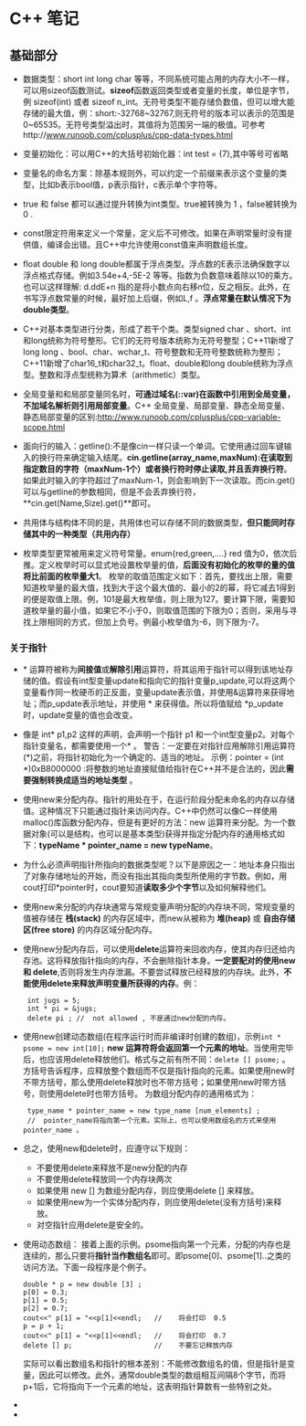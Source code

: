 # C++ 笔记

## 基础部分    
* 数据类型：short int long char 等等，不同系统可能占用的内存大小不一样，可以用sizeof函数测试。**sizeof**函数返回类型或者变量的长度，单位是字节，例 sizeof(int) 或者 sizeof n_int。无符号类型不能存储负数值，但可以增大能存储的最大值，例：short:-32768\~32767,则无符号的版本可以表示的范围是0\~65535。无符号类型溢出时，其值将为范围另一端的极值。可参考http://www.runoob.com/cplusplus/cpp-data-types.html

* 变量初始化：可以用C++的大括号初始化器：int test = {7},其中等号可省略

* 变量名的命名方案：除基本规则外，可以约定一个前缀来表示这个变量的类型，比如b表示bool值，p表示指针，c表示单个字符等。

* true 和 false 都可以通过提升转换为int类型。true被转换为 1 ，false被转换为 0 .

* const限定符用来定义一个常量，定义后不可修改。如果在声明常量时没有提供值，编译会出错。且C++中允许使用const值来声明数组长度。

* float double 和 long double都属于浮点类型。浮点数的E表示法确保数字以浮点格式存储。例如3.54e+4,-5E-2 等等。指数为负数意味着除以10的乘方。也可以这样理解: d.ddE+n 指的是将小数点向右移n位，反之相反。此外，在书写浮点数常量的时候，最好加上后缀，例如L,f 。**浮点常量在默认情况下为double类型**。

* C++对基本类型进行分类，形成了若干个类。类型signed char 、short、int和long统称为符号整形。它们的无符号版本统称为无符号整型；C++11新增了long long 、bool、char、wchar_t、符号整数和无符号整数统称为整形；C++11新增了char16_t和char32_t。float、double和long double统称为浮点型。整数和浮点型统称为算术（arithmetic）类型。

* 全局变量和和局部变量同名时，**可通过域名(::var)在函数中引用到全局变量，不加域名解析则引用局部变量**。C++ 全局变量、局部变量、静态全局变量、静态局部变量的区别:http://www.runoob.com/cplusplus/cpp-variable-scope.html

* 面向行的输入：getline():不是像cin一样只读一个单词。它使用通过回车键输入的换行符来确定输入结尾。**cin.getline(array_name,maxNum):在读取到指定数目的字符（maxNum-1个）或者换行符时停止读取,并且丢弃换行符**。如果此时输入的字符超过了maxNum-1，则会影响到下一次读取。而cin.get()可以与getline的参数相同，但是不会丢弃换行符，**cin.get(Name,Size).get()**即可。

* 共用体与结构体不同的是，共用体也可以存储不同的数据类型，**但只能同时存储其中的一种类型（共用内存）**

* 枚举类型更常被用来定义符号常量。enum{red,green,....} red 值为0，依次后推。定义枚举时可以显式地设置枚举量的值，**后面没有初始化的枚举的量的值将比前面的枚举量大1**。 枚举的取值范围定义如下：首先，要找出上限，需要知道枚举量的最大值，找到大于这个最大值的、最小的2的幂，将它减去1得到的便是取值上限。例，101是最大枚举值，则上限为127。要计算下限，需要知道枚举量的最小值，如果它不小于0，则取值范围的下限为0；否则，采用与寻找上限相同的方式，但加上负号。例最小枚举值为-6，则下限为-7。


### 关于指针   
* \* 运算符被称为**间接值**或**解除引用**运算符，将其运用于指针可以得到该地址存储的值。假设有int型变量update和指向它的指针变量p_update,可以将这两个变量看作同一枚硬币的正反面，变量update表示值，并使用&运算符来获得地址；而p_update表示地址，并使用 \* 来获得值。所以将值赋给 \*p_update 时，update变量的值也会改变。 

* 像是 int\* p1,p2 这样的声明，会声明一个指针 p1 和一个int型变量p2。对每个指针变量名，都需要使用一个* 。  警告：一定要在对指针应用解除引用运算符(\*)之前，将指针初始化为一个确定的、适当的地址。  示例：pointer = (int \*)0xB8000000 :将整数的地址直接赋值给指针在C++并不是合法的，因此**需要强制转换成适当的地址类型** 。

* 使用new来分配内存。指针的用处在于，在运行阶段分配未命名的内存以存储值。这种情况下只能通过指针来访问内存。C++中仍然可以像C一样使用malloc()库函数分配内存，但是有更好的方法：new 运算符来分配。为一个数据对象(可以是结构，也可以是基本类型)获得并指定分配内存的通用格式如下：**typeName \* pointer_name = new typeName**。

* 为什么必须声明指针所指向的数据类型呢？以下是原因之一：地址本身只指出了对象存储地址的开始，而没有指出其指向类型所使用的字节数。例如，用cout打印\*pointer时，cout要知道**读取多少个字节**以及如何解释他们。

* 使用new来分配的内存块通常与常规变量声明分配的内存块不同，常规变量的值被存储在 **栈(stack)** 的内存区域中，而new从被称为 **堆(heap)** 或 **自由存储区(free store)** 的内存区域分配内存。

* 使用new分配内存后，可以使用**delete**运算符来回收内存，使其内存归还给内存池。这将释放指针指向的内存，不会删除指针本身。**一定要配对的使用new 和 delete**,否则将发生内存泄漏。不要尝试释放已经释放的内存块。此外，**不能使用delete来释放声明变量所获得的内存**。例：
   ```
    int jugs = 5;
    int * pi = &jugs;
    delete pi ; //  not allowed , 不是通过new分配的内存。 
   ```

* 使用new创建动态数组(在程序运行时而非编译时创建的数组)，示例`` int * psome = new int[10]; `` **new 运算符将会返回第一个元素的地址**。当使用完毕后，也应该用delete释放他们。格式与之前有所不同：`` delete [] psome; `` 。方括号告诉程序，应释放整个数组而不仅是指针指向的元素。如果使用new时不带方括号，那么使用delete释放时也不带方括号；如果使用new时带方括号，则使用delete时也带方括号。 为数组分配内存的通用格式为：
   ``` 
    type_name * pointer_name = new type_name [num_elements] ; 
    //  pointer_name将指向第一个元素。实际上，也可以使用数组名的方式来使用pointer_name 。
   ```

* 总之，使用new和delete时，应遵守以下规则：   
   * 不要使用delete来释放不是new分配的内存
   * 不要使用delete释放同一个内存块两次
   * 如果使用 new [] 为数组分配内存，则应使用delete [] 来释放。
   * 如果使用new为一个实体分配内存，则应使用delete(没有方括号)来释放。
   * 对空指针应用delete是安全的。
   
* 使用动态数组： 接着上面的示例。psome指向第一个元素，分配的内存也是连续的，那么只要将**指针当作数组名**即可。即psome\[0]、psome\[1]..之类的访问方法。下面一段程序是个例子。   
   ```
  double * p = new double [3] ;
  p[0] = 0.3;
  p[1] = 0.5;
  p[2] = 0.7;
  cout<<" p[1] = "<<p[1]<<endl;   //    将会打印  0.5
  p = p + 1;
  cout<<" p[1] = "<<p[1]<<endl;   //    将会打印  0.7
  delete [] p;                    //    不要忘记释放内存
   ```
   实际可以看出数组名和指针的根本差别：不能修改数组名的值，但是指针是变量，因此可以修改。此外，通常double类型的数组相互间隔8个字节，而将p+1后，它将指向下一个元素的地址，这表明指针算数有一些特别之处。

* 
* 
